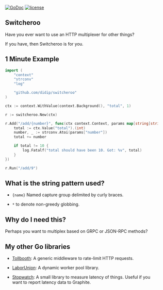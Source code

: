 [![GoDoc](https://godoc.org/github.com/didip/switcheroo?status.svg)](http://godoc.org/github.com/didip/switcheroo)
[![license](http://img.shields.io/badge/license-MIT-red.svg?style=flat)](https://raw.githubusercontent.com/didip/switcheroo/master/LICENSE)

## Switcheroo

Have you ever want to use an HTTP multiplexer for other things?

If you have, then Switcheroo is for you.


## 1 Minute Example

```go
import (
    "context"
    "strconv"
    "log"

    "github.com/didip/switcheroo"
)

ctx := context.WithValue(context.Background(), "total", 1)

r := switcheroo.New(ctx)

r.Add("/add/{number}", func(ctx context.Context, params map[string]string, others ...interface{}) {
    total := ctx.Value("total").(int)
    number, _ := strconv.Atoi(params["number"])
    total += number

    if total != 10 {
        log.Fatalf("total should have been 10. Got: %v", total)
    }
})

r.Run("/add/9")
```

## What is the string pattern used?

* `{name}` Named capture group delimited by curly braces.

* `*` to denote non-greedy globbing.



## Why do I need this?

Perhaps you want to multiplex based on GRPC or JSON-RPC methods?


## My other Go libraries

* [Tollbooth](https://github.com/didip/tollbooth): A generic middleware to rate-limit HTTP requests.

* [LaborUnion](https://github.com/didip/laborunion): A dynamic worker pool library.

* [Stopwatch](https://github.com/didip/stopwatch): A small library to measure latency of things. Useful if you want to report latency data to Graphite.

